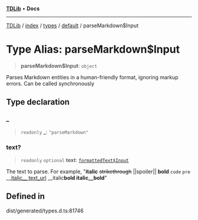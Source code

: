 [**TDLib**](../../../../../../README.md) • **Docs**

***

[TDLib](../../../../../../modules.md) / [index](../../../../../README.md) / [types](../../../README.md) / [default](../README.md) / parseMarkdown$Input

# Type Alias: parseMarkdown$Input

> **parseMarkdown$Input**: `object`

Parses Markdown entities in a human-friendly format, ignoring markup errors. Can be called synchronously

## Type declaration

### \_

> `readonly` **\_**: `"parseMarkdown"`

### text?

> `readonly` `optional` **text**: [`formattedText$Input`](formattedText$Input-1.md)

The text to parse. For example, "__italic__ ~~strikethrough~~ ||spoiler|| **bold** `code` ```pre``` __[italic__ text_url](telegram.org) __italic**bold italic__bold**"

## Defined in

dist/generated/types.d.ts:81746
